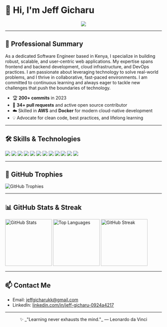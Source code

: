 # 👋 Hi, I'm Jeff Gicharu

<p align="center">
  <img src="https://readme-typing-svg.demolab.com?font=Fira+Code&weight=700&size=28&pause=1000&color=F700FF&center=true&vCenter=true&width=435&lines=Software+Engineer+%7C+Cloud+%26+Web+Developer;Passionate+about+building+impactful+solutions;Always+learning+and+innovating"/>
</p>

---

## 🚀 Professional Summary

As a dedicated Software Engineer based in Kenya, I specialize in building robust, scalable, and user-centric web applications. My expertise spans frontend and backend development, cloud infrastructure, and DevOps practices. I am passionate about leveraging technology to solve real-world problems, and I thrive in collaborative, fast-paced environments. I am committed to continuous learning and always eager to tackle new challenges that push the boundaries of technology.

- 🏆 **200+ commits** in 2023
- 🤝 **34+ pull requests** and active open source contributor
- ☁️ Skilled in **AWS** and **Docker** for modern cloud-native development
- 💡 Advocate for clean code, best practices, and lifelong learning

---

## 🛠️ Skills & Technologies

<p align="left">
  <img src="https://img.shields.io/badge/JavaScript-F7DF1E?style=for-the-badge&logo=javascript&logoColor=black"/>
  <img src="https://img.shields.io/badge/TypeScript-3178C6?style=for-the-badge&logo=typescript&logoColor=white"/>
  <img src="https://img.shields.io/badge/React-20232A?style=for-the-badge&logo=react&logoColor=61DAFB"/>
  <img src="https://img.shields.io/badge/Next.js-000000?style=for-the-badge&logo=nextdotjs&logoColor=white"/>
  <img src="https://img.shields.io/badge/Tailwind_CSS-38B2AC?style=for-the-badge&logo=tailwind-css&logoColor=white"/>
  <img src="https://img.shields.io/badge/HTML5-E34F26?style=for-the-badge&logo=html5&logoColor=white"/>
  <img src="https://img.shields.io/badge/CSS3-1572B6?style=for-the-badge&logo=css3&logoColor=white"/>
  <img src="https://img.shields.io/badge/AWS-232F3E?style=for-the-badge&logo=amazon-aws&logoColor=white"/>
  <img src="https://img.shields.io/badge/Docker-2496ED?style=for-the-badge&logo=docker&logoColor=white"/>
  <img src="https://img.shields.io/badge/Git-F05032?style=for-the-badge&logo=git&logoColor=white"/>
  <img src="https://img.shields.io/badge/GitHub-181717?style=for-the-badge&logo=github&logoColor=white"/>
  <img src="https://img.shields.io/badge/Figma-F24E1E?style=for-the-badge&logo=figma&logoColor=white"/>
</p>

---

## 🏅 GitHub Trophies

<p align="left">
  <img src="https://github-profile-trophy.vercel.app/?username=jeffgicharu&theme=radical&column=6&margin-w=10&margin-h=10" alt="GitHub Trophies"/>
</p>

---

## 📊 GitHub Stats & Streak

<p align="left">
  <img src="https://github-readme-stats.vercel.app/api?username=jeffgicharu&show_icons=true&theme=radical" alt="GitHub Stats" height="150"/>
  <img src="https://github-readme-stats.vercel.app/api/top-langs/?username=jeffgicharu&layout=compact&theme=radical" alt="Top Languages" height="150"/>
  <img src="https://github-readme-streak-stats.herokuapp.com/?user=jeffgicharu&theme=radical" alt="GitHub Streak" height="150"/>
</p>

---

## 📫 Contact Me

- Email: [jeffgicharukk@gmail.com](mailto:jeffgicharukk@gmail.com)
- LinkedIn: [linkedin.com/in/jeff-gicharu-0924a4217](https://www.linkedin.com/in/jeff-gicharu-0924a4217/)

---

<p align="center">
  ✨ _"Learning never exhausts the mind."_ — Leonardo da Vinci
</p>
